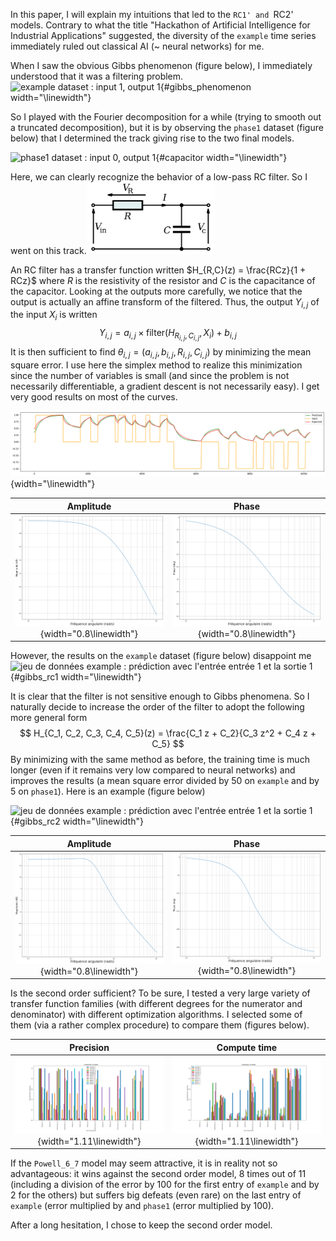 In this paper, I will explain my intuitions that led to the `RC1' and `RC2' models. Contrary to what the title "Hackathon of Artificial Intelligence for Industrial Applications" suggested, the diversity of the `example` time series immediately ruled out classical AI (~ neural networks) for me.

When I saw the obvious Gibbs phenomenon (figure below), I immediately understood that it was a filtering problem.![`example` dataset : input 1, output
1](res/gibbs_phenomenom.png){#gibbs_phenomenon width="\\linewidth"}

So I played with the Fourier decomposition for a while (trying to smooth out a truncated decomposition), but it is by observing the `phase1` dataset (figure below) that I determined the track giving rise to the two final models.

![`phase1` dataset : input 0, output
1](res/capacitor.png){#capacitor width="\\linewidth"}

Here, we can clearly recognize the behavior of a low-pass RC filter. So I went on this track.<img src="res/rc_circuit.png" alt="RC Filter (source:
Wikipedia)" style="zoom:20%;" />

An RC filter has a transfer function written $H_{R,C}(z) = \frac{RCz}{1 + RCz}$ where $R$ is the resistivity of the resistor and $C$ is the capacitance of the
capacitor.
Looking at the outputs more carefully, we notice that the output is actually an affine transform of the filtered. Thus, the output $Y_{i,j}$
of the input $X_i$ is written
$$
Y_{i,j} = a_{i,j} \times \text{filter}(H_{R_{i,j},C_{i,j}}, X_i) + b_{i,j}
$$
It is then sufficient to find $\theta_{i,j} = (a_{i,j},b_{i,j},R_{i,j},C_{i,j})$ by minimizing the mean square error. I use here the simplex method to realize this minimization since the number of variables is small (and since the problem is not necessarily differentiable, a gradient descent is not necessarily easy). I get very good results on most of the curves.

![`phase1` dataset : prediction with input 0 and output 1](res/capacitor_rc1.png){width="\\linewidth"}

|                          Amplitude                          |                          Phase                          |
| :---------------------------------------------------------: | :-----------------------------------------------------: |
| ![En amplitude](res/rc1_bode_m.png){width="0.8\\linewidth"} | ![En phase](res/rc1_bode_p.png){width="0.8\\linewidth"} |



However, the results on the `example` dataset (figure below) disappoint me![jeu de données `example` : prédiction avec l'entrée entrée 1 et la
sortie 1](res/gibbs_rc1.png){#gibbs_rc1 width="\\linewidth"}

It is clear that the filter is not sensitive enough to Gibbs phenomena. So I naturally decide to increase the order of the filter to
adopt the following more general form
$$
H_{C_1, C_2, C_3, C_4, C_5}(z) = \frac{C_1 z + C_2}{C_3 z^2 + C_4 z + C_5}
$$
By minimizing with the same method as before, the training time is much longer (even if it remains very low compared to neural networks) and improves the results (a mean square error divided by $50$ on `example` and by $5$ on `phase1`). Here is an example (figure below)

![jeu de données `example` : prédiction avec l'entrée entrée 1 et la
sortie 1](res/gibbs_rc2.png){#gibbs_rc2 width="\\linewidth"}

|                          Amplitude                          |                          Phase                          |
| :---------------------------------------------------------: | :-----------------------------------------------------: |
| ![En amplitude](res/rc2_bode_m.png){width="0.8\\linewidth"} | ![En phase](res/rc2_bode_p.png){width="0.8\\linewidth"} |



Is the second order sufficient? To be sure, I tested a very large variety of transfer function families (with different degrees for the numerator and denominator) with different optimization algorithms. I selected some of them (via a rather complex procedure) to compare them (figures below).

|                       Precision                        |                         Compute time                         |
| :----------------------------------------------------: | :----------------------------------------------------------: |
| ![En précision](res/loss.png){width="1.11\\linewidth"} | ![En temps d'entraînement](res/time.png){width="1.11\\linewidth"} |

If the `Powell_6_7` model may seem attractive, it is in reality not so advantageous: it wins against the second order model, 8 times
out of 11 (including a division of the error by 100 for the first entry of `example` and by 2 for the others) but suffers big defeats (even rare) on the last entry of `example` (error multiplied by and `phase1` (error multiplied by 100).


After a long hesitation, I chose to keep the second order model.
